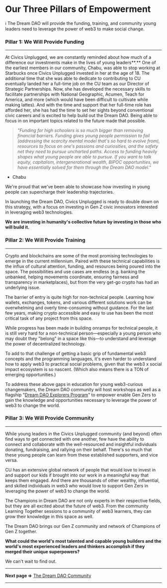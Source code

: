 # Our Three Pillars of Empowerment

<aside>
ℹ️ The Dream DAO will provide the funding, training, and community young leaders need to leverage the power of web3 to make social change.

</aside>

### Pillar 1: We Will Provide Funding

---

At Civics Unplugged, we are constantly reminded about how much of a difference our investments make in the lives of young leaders**.** One of the earliest members in our community, Chabu, was able to stop working at Starbucks once Civics Unplugged invested in her at the age of 18. The additional time that she was able to dedicate to contributing to CU eventually landed her a full-time job on the CU team as our Director of Strategic Partnerships. Now, she has developed the necessary skills to facilitate partnerships with National Geographic, Acumen, Teach for America, and more (which would have been difficult to cultivate while making lattes). And with the time and support that her full-time role has afforded her, she has had the time to set her sights beyond conventional civic careers and is excited to help build out the Dream DAO.  Being able to focus in on important topics related to the future made that possible.

> *"Funding for high schoolers is so much bigger than removing financial barriers. Funding gives young people permission to fail (addressing the scarcity mental model that's so hard to evolve from), resources to focus on one's passions and curiosities, and the safety net they need to pursue uncharted paths. Access to funding heavily shapes what young people are able to pursue. If you want to talk equity, capitalism, intergenerational wealth, BIPOC opportunities, we have essentially solved for them through the Dream DAO model."*
- Chabu
> 

We're proud that we've been able to showcase how investing in young people can supercharge their leadership trajectories.

In launching the Dream DAO, Civics Unplugged is ready to double down on this strategy, with a focus on investing in Gen Z civic innovators interested in leveraging web3 technologies.

**We are investing in humanity's collective future by investing in those who will build it.** 

### Pillar 2: We Will Provide Training

---

Crypto and blockchains are some of the most promising technologies to emerge in the current millennium. Paired with these technical capabilities is the influx of cultural attention, funding, and resources being poured into the space. The possibilities and use cases are endless (e.g. banking the unbanked, helping movements coordinate, ensuring fairness and transparency in marketplaces), but from the very get-go crypto has had an underlying issue.

The barrier of entry is quite high for non-technical people. Learning how wallets, exchanges, tokens, and various different solutions work can be overwhelming and overly time-consuming without guidance. For the last few years, making crypto accessible and easy to use has been the most critical task of any project from this space.

While progress has been made in building onramps for technical people, it is still very hard for a non-technical person—especially a young person who may doubt they "belong" in a space like this—to understand and leverage the power of decentralized technology. 

To add to that challenge of getting a basic grip of fundamental web3 concepts and the programming languages, it's even harder to understand how to apply web3 to practical social problems, given that the web3 x social impact ecosystem is so nascent. (Which also means there is a TON of emerging opportunities.) 

To address these above gaps in education for young web3-curious changemakers, the Dream DAO community will host workshops as well as a flagship "[Dream DAO Explorers Program](Dream%20DAO%20Programs%20+%20Grants%2009e4a9fa56cf4d098b530e140a15fc46.md)" to empower enable Gen Zers to gain the knowledge and opportunities necessary to leverage the power of web3 to change the world.

### Pillar 3: We Will Provide Community

---

While young leaders in the Civics Unplugged community (and beyond) often find ways to get connected with one another, few have the ability to connect and collaborate with the well-resourced and insightful individuals donating, fundraising, and rallying on their behalf. There's so much that these young people can learn from these established supporters, and vice versa.

CU has an extensive global network of people that would love to invest in and support our kids if brought into our work in a meaningful way that keeps them engaged. And there are thousands of other wealthy, influential, and skilled individuals in web3 who would love to support Gen Zers in leveraging the power of web3 to change the world.

The Champions in Dream DAO are not only experts in their respective fields, but they are all excited about the future of web3. From the community Learning Together sessions to a community of web3 learners, they can grow their knowledge in this space as well.

The Dream DAO brings our Gen Z community and network of Champions of Gen Z together.

**What could the world's most talented and capable young builders and the world's most experienced leaders and thinkers accomplish if they merged their unique superpowers?**

We can't wait to find out. 

---

**Next page ⇒** [The Dream DAO Community](The%20Dream%20DAO%20Community%2053f122ead573487ebc8e77705a5a8651.md) 

---